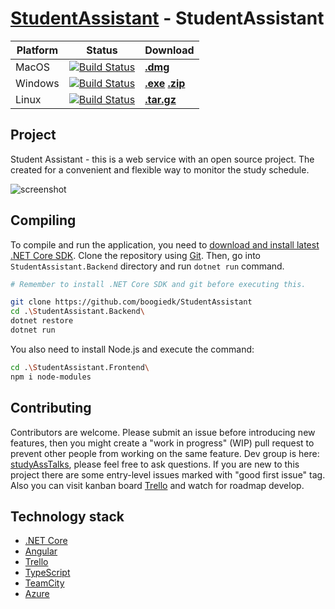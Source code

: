 # [StudentAssistant](https://trello.com/b/TXtoDDO0/student-assistant-kanban) - StudentAssistant


| Platform | Status | Download |
| -------- | ------ | -------- |
| MacOS    | [![Build Status]()]() | **[.dmg](https://github.com/boogiedk/StudentAssistant/releases)** |
| Windows  | [![Build Status]()]() | **[.exe](https://github.com/boogiedk/StudentAssistant/releases)** **[.zip](https://github.com/boogiedk/StudentAssistant/releases)** |
| Linux    | [![Build Status]()]() | **[.tar.gz](https://github.com/boogiedk/StudentAssistant/releases)** |

## Project

Student Assistant - this is a web service with an open source project. The created for a convenient and flexible way to monitor the study schedule. 

![screenshot](https://pp.userapi.com/c849124/v849124521/11f18e/WP265gLwf8Y.jpg)

## Compiling

To compile and run the application, you need to [download and install latest .NET Core SDK](https://www.microsoft.com/net/learn/dotnet/hello-world-tutorial). Clone the repository using [Git](https://git-scm.com/). Then, go into `StudentAssistant.Backend` directory and run `dotnet run` command.

```sh
# Remember to install .NET Core SDK and git before executing this.

git clone https://github.com/boogiedk/StudentAssistant
cd .\StudentAssistant.Backend\
dotnet restore
dotnet run
```

You also need to install Node.js and execute the command:

```sh
cd .\StudentAssistant.Frontend\
npm i node-modules
```

## Contributing

Contributors are welcome. Please submit an issue before introducing new features, then you might create a "work in progress" (WIP) pull request to prevent other people from working on the same feature. Dev group is here: [studyAssTalks](https://t.me/studyAssTalks), please feel free to ask questions. If you are new to this project there are some entry-level issues marked with "good first issue" tag.
Also you can visit kanban board [Trello](https://trello.com/b/TXtoDDO0/student-assistant-kanban) and watch for roadmap develop.

## Technology stack

* [.NET Core](https://github.com/dotnet)
* [Angular](https://github.com/angular)
* [Trello](https://trello.com)
* [TypeScript](https://www.typescriptlang.org/)
* [TeamCity](https://jetbrains.ru/products/teamcity/)
* [Azure](https://azure.microsoft.com/ru-ru/)
